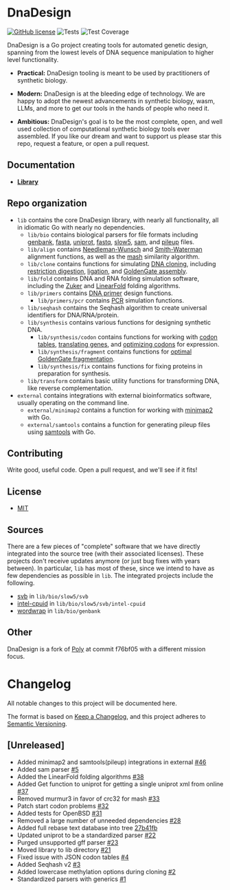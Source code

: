 # DnaDesign

[![GitHub license](https://img.shields.io/badge/license-MIT-blue.svg)](https://github.com/koeng101/dnadesign/blob/main/LICENSE) 
![Tests](https://github.com/koeng101/dnadesign/workflows/Test/badge.svg)
![Test Coverage](https://img.shields.io/endpoint?url=https://gist.githubusercontent.com/koeng101/e8462880f920d70b182d5df3617b30f5/raw/coverage.json)

DnaDesign is a Go project creating tools for automated genetic design, spanning from the lowest levels of DNA sequence manipulation to higher level functionality.

* **Practical:** DnaDesign tooling is meant to be used by practitioners of synthetic biology.

* **Modern:** DnaDesign is at the bleeding edge of technology. We are happy to adopt the newest advancements in synthetic biology, wasm, LLMs, and more to get our tools in the hands of people who need it.

* **Ambitious:** DnaDesign's goal is to be the most complete, open, and well used collection of computational synthetic biology tools ever assembled. If you like our dream and want to support us please star this repo, request a feature, or open a pull request.

## Documentation

* **[Library](https://pkg.go.dev/github.com/koeng101/dnadesign)**

## Repo organization

* `lib` contains the core DnaDesign library, with nearly all functionality, all in idiomatic Go with nearly no dependencies.
    * `lib/bio` contains biological parsers for file formats including [genbank](https://en.wikipedia.org/wiki/GenBank), [fasta](https://en.wikipedia.org/wiki/FASTA_format), [uniprot](https://en.wikipedia.org/wiki/UniProt), [fastq](https://en.wikipedia.org/wiki/FASTQ_format), [slow5](https://doi.org/10.1038/s41587-021-01147-4), [sam](https://en.wikipedia.org/wiki/SAM_(file_format)), and [pileup](https://en.wikipedia.org/wiki/Pileup_format) files.
    * `lib/align` contains [Needleman-Wunsch](https://en.wikipedia.org/wiki/Needleman%E2%80%93Wunsch_algorithm) and [Smith-Waterman](https://en.wikipedia.org/wiki/Smith%E2%80%93Waterman_algorithm) alignment functions, as well as the [mash](https://doi.org/10.1186/s13059-016-0997-x) similarity algorithm.
    * `lib/clone` contains functions for simulating [DNA cloning](https://en.wikipedia.org/wiki/Molecular_cloning), including [restriction digestion](https://www.neb.com/en-us/applications/cloning-and-synthetic-biology/dna-preparation/restriction-enzyme-digestion), [ligation](https://en.wikipedia.org/wiki/Ligation_(molecular_biology)), and [GoldenGate assembly](https://en.wikipedia.org/wiki/Golden_Gate_Cloning).
    * `lib/fold` contains DNA and RNA folding simulation software, including the [Zuker](https://doi.org/10.1093/nar/9.1.133) and [LinearFold](https://doi.org/10.1093/bioinformatics/btz375) folding algorithms.
    * `lib/primers` contains [DNA primer](https://www.nature.com/scitable/definition/primer-305/) design functions.
        * `lib/primers/pcr` contains [PCR](https://www.ncbi.nlm.nih.gov/probe/docs/techpcr/) simulation functions.
    * `lib/seqhash` contains the Seqhash algorithm to create universal identifiers for DNA/RNA/protein.
    * `lib/synthesis` contains various functions for designing synthetic DNA.
        * `lib/synthesis/codon` contains functions for working with [codon tables](https://en.wikipedia.org/wiki/DNA_and_RNA_codon_tables), [translating genes](https://en.wikipedia.org/wiki/Translation_(biology)), and [optimizing codons](https://doi.org/10.1073/pnas.0909910107) for expression.
        * `lib/synthesis/fragment` contains functions for [optimal GoldenGate fragmentation](https://doi.org/10.1371/journal.pone.0238592).
        * `lib/synthesis/fix` contains functions for fixing proteins in preparation for synthesis.
    * `lib/transform` contains basic utility functions for transforming DNA, like reverse complementation.
* `external` contains integrations with external bioinformatics software, usually operating on the command line.
    * `external/minimap2` contains a function for working with [minimap2](https://github.com/lh3/minimap2) with Go.
    * `external/samtools` contains a function for generating pileup files using [samtools](https://github.com/samtools/samtools) with Go.


## Contributing

Write good, useful code. Open a pull request, and we'll see if it fits!

## License

* [MIT](LICENSE)

## Sources

There are a few pieces of "complete" software that we have directly integrated into the source tree (with their associated licenses). These projects don't receive updates anymore (or just bug fixes with years between). In particular, `lib` has most of these, since we intend to have as few dependencies as possible in `lib`. The integrated projects include the following.
- [svb](https://github.com/rleiwang/svb) in `lib/bio/slow5/svb`
- [intel-cpuid](https://github.com/aregm/cpuid) in `lib/bio/slow5/svb/intel-cpuid`
- [wordwrap](https://github.com/mitchellh/go-wordwrap) in `lib/bio/genbank`

## Other

DnaDesign is a fork of [Poly](https://github.com/TimothyStiles/poly) at commit f76bf05 with a different mission focus. 

# Changelog

All notable changes to this project will be documented here.

The format is based on [Keep a Changelog](https://keepachangelog.com/en/1.0.0/),
and this project adheres to [Semantic Versioning](https://semver.org/spec/v2.0.0.html).

## [Unreleased]
- Added minimap2 and samtools(pileup) integrations in external [#46](https://github.com/Koeng101/dnadesign/pull/46)
- Added sam parser [#5](https://github.com/Koeng101/dnadesign/pull/5)
- Added the LinearFold folding algorithms [#38](https://github.com/Koeng101/dnadesign/pull/38)
- Added Get function to uniprot for getting a single uniprot xml from online [#37](https://github.com/Koeng101/dnadesign/pull/37)
- Removed murmur3 in favor of crc32 for mash [#33](https://github.com/Koeng101/dnadesign/pull/33)
- Patch start codon problems [#32](https://github.com/Koeng101/dnadesign/pull/32)
- Added tests for OpenBSD [#31](https://github.com/Koeng101/dnadesign/pull/31)
- Removed a large number of unneeded dependencies [#28](https://github.com/Koeng101/dnadesign/pull/28)
- Added full rebase text database into tree [27b41fb](https://github.com/Koeng101/dnadesign/commit/27b41fb4fdb849d569278c965849e6f28fb2a7f6)
- Updated uniprot to be a standardized parser [#22](https://github.com/Koeng101/dnadesign/pull/22)
- Purged unsupported gff parser [#23](https://github.com/Koeng101/dnadesign/pull/23)
- Moved library to lib directory [#21](https://github.com/Koeng101/dnadesign/pull/21)
- Fixed issue with JSON codon tables [#4](https://github.com/Koeng101/dnadesign/pull/4)
- Added Seqhash v2 [#3](https://github.com/Koeng101/dnadesign/pull/3)
- Added lowercase methylation options during cloning [#2](https://github.com/Koeng101/dnadesign/pull/2)
- Standardized parsers with generics [#1](https://github.com/Koeng101/dnadesign/pull/1)
